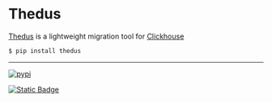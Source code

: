 # Thedus

[Thedus](https://github.com/d-ganchar/thedus) is a lightweight migration tool for [Clickhouse](https://clickhouse.com/)

```bash
$ pip install thedus
```

<hr/>

<a href="https://pypi.org/project/thedus/" target="_blank">
    <img src="https://img.shields.io/pypi/v/thedus.svg?logo=pypi&logoColor=FFE200" alt="pypi"/>
</a>

[//]: # (<a href="https://www.pepy.tech/projects/thedus" target="_blank">)

[//]: # (    <img src="https://static.pepy.tech/badge/thedus" alt="total downloads"/>)

[//]: # (</a>)

[//]: # (<a href="https://www.pepy.tech/projects/thedus" target="_blank">)

[//]: # (    <img src="https://img.shields.io/pypi/dm/thedus.svg?logo=docusign&logoColor=FFE200" alt="monthly downloads"/>)

[//]: # (</a>)

[//]: # (<a href="https://github.com/d-ganchar/thedus/tree/main/thedus" target="_blank">)

[//]: # (    <img src="https://img.shields.io/github/languages/code-size/d-ganchar/thedus.svg?logo=Dropbox&logoColor=ACD2F6" alt="pkg size"/>)

[//]: # (</a>)
<a href="https://github.com/d-ganchar/thedus/wiki" target="_blank">
    <img alt="Static Badge" src="https://img.shields.io/badge/github-wiki-blue"/>
</a>